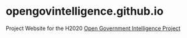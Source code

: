 # opengovintelligence.github.io
Project Website for the H2020 [Open Government Intelligence Project](http://www.opengovintelligence.eu/)

